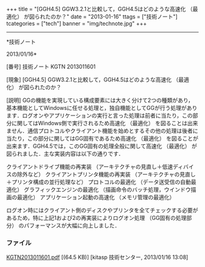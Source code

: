 ﻿+++
title = "[GGH4.5] GGW3.2.1と比較して，GGH4.5はどのような高速化 （最適化） が図られたのか？"
date = "2013-01-16"
ttags = ["技術ノート"]
tcategories = ["tech"]
banner = "img/technote.jpg"
+++

-----------------------------------------------------------------------------------------------------------------------------

*技術ノート

2013/01/16*


[番号]
技術ノート KGTN 2013011601

[現象]
[GGH4.5] GGW3.2.1と比較して，GGH4.5はどのような高速化 （最適化）
が図られたのか？

[説明]
GGの機能を実現している構成要素には大きく分けて2つの種類があり，基本機能としてWindowsに任せる処理と，独自機能としてGGが行う処理があります．ログオンやアプリケーションの実行と言った処理は前者に当たり，この部分に関してはWindows側で実行されるため高速化
（最適化）
を図ることは出来ません．通信プロトコルやクライアント機能を始めとするその他の処理は後者に当たり，この部分に関してはGG固有であるため高速化
（最適化）
を図ることが出来ます．GGH4.5では，このGG固有の処理全般に関して高速化
（最適化） が図られました．主な実装内容は以下の通りです．

クライアントドライブ機能の再実装
（アーキテクチャの見直し＋低速ディバイスの除外など）
クライアントプリンタ機能の再実装
（アーキテクチャの見直し＋プリンタ構成の並行処理など）
プロトコルの最適化 （データ送受信の自動最適化）
グラフィックエンジンの最適化
（描画命令のバッチ処理，ウインドウ描画の最適化）
アプリケーション起動の高速化 （メモリ管理の最適化）

ログオン時にはクライアント側のディスクやプリンタを全てチェックする必要があるため，特に上記1および2の再実装によりログオン処理
（GG固有の処理部分） のパフォーマンスが大幅に向上しました．


### ファイル

 
 


[KGTN2013011601.pdf](http://techreport.kitasp.net/attachments/download/1178/KGTN2013011601.pdf)
 [(64.5 KB)] [kitasp 技術センター, 2013/01/16
13:08]


 


 

